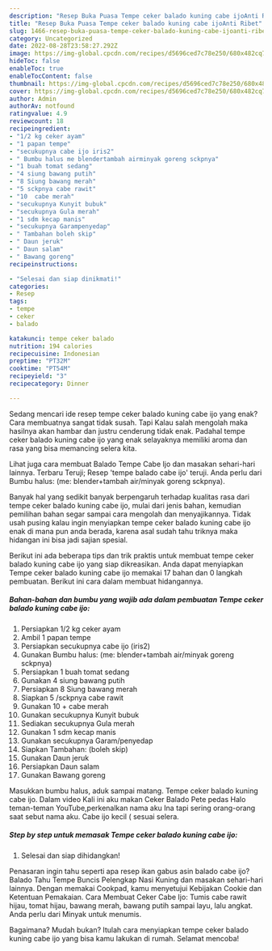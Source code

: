 ```yaml
---
description: "Resep Buka Puasa Tempe ceker balado kuning cabe ijoAnti Ribet"
title: "Resep Buka Puasa Tempe ceker balado kuning cabe ijoAnti Ribet"
slug: 1466-resep-buka-puasa-tempe-ceker-balado-kuning-cabe-ijoanti-ribet
category: Uncategorized
date: 2022-08-28T23:58:27.292Z
image: https://img-global.cpcdn.com/recipes/d5696ced7c78e250/680x482cq70/tempe-ceker-balado-kuning-cabe-ijo-foto-resep-utama.jpg
hideToc: false
enableToc: true
enableTocContent: false
thumbnail: https://img-global.cpcdn.com/recipes/d5696ced7c78e250/680x482cq70/tempe-ceker-balado-kuning-cabe-ijo-foto-resep-utama.jpg
cover: https://img-global.cpcdn.com/recipes/d5696ced7c78e250/680x482cq70/tempe-ceker-balado-kuning-cabe-ijo-foto-resep-utama.jpg
author: Admin
authorAv: notfound
ratingvalue: 4.9
reviewcount: 18
recipeingredient:
- "1/2 kg ceker ayam"
- "1 papan tempe"
- "secukupnya cabe ijo iris2"
- " Bumbu halus me blendertambah airminyak goreng sckpnya"
- "1 buah tomat sedang"
- "4 siung bawang putih"
- "8 Siung bawang merah"
- "5 sckpnya cabe rawit"
- "10  cabe merah"
- "secukupnya Kunyit bubuk"
- "secukupnya Gula merah"
- "1 sdm kecap manis"
- "secukupnya Garampenyedap"
- " Tambahan boleh skip"
- " Daun jeruk"
- " Daun salam"
- " Bawang goreng"
recipeinstructions:

- "Selesai dan siap dinikmati!"
categories:
- Resep
tags:
- tempe
- ceker
- balado

katakunci: tempe ceker balado 
nutrition: 194 calories
recipecuisine: Indonesian
preptime: "PT32M"
cooktime: "PT54M"
recipeyield: "3"
recipecategory: Dinner

---
```



Sedang mencari ide resep tempe ceker balado kuning cabe ijo yang enak? Cara membuatnya sangat tidak susah. Tapi Kalau salah mengolah maka hasilnya akan hambar dan justru cenderung tidak enak. Padahal tempe ceker balado kuning cabe ijo yang enak selayaknya memiliki aroma dan rasa yang bisa memancing selera kita.


Lihat juga cara membuat Balado Tempe Cabe Ijo dan masakan sehari-hari lainnya. Terbaru Teruji; Resep &#39;tempe balado cabe ijo&#39; teruji. Anda perlu dari Bumbu halus: (me: blender+tambah air/minyak goreng sckpnya).

Banyak hal yang sedikit banyak berpengaruh terhadap kualitas rasa dari tempe ceker balado kuning cabe ijo, mulai dari jenis bahan, kemudian pemilihan bahan segar sampai cara mengolah dan menyajikannya. Tidak usah pusing kalau ingin menyiapkan tempe ceker balado kuning cabe ijo enak di mana pun anda berada, karena asal sudah tahu triknya maka hidangan ini bisa jadi sajian spesial.


Berikut ini ada beberapa tips dan trik praktis untuk membuat tempe ceker balado kuning cabe ijo yang siap dikreasikan. Anda dapat menyiapkan Tempe ceker balado kuning cabe ijo memakai 17 bahan dan 0 langkah pembuatan. Berikut ini cara dalam membuat hidangannya.

<!--inarticleads1-->

##### Bahan-bahan dan bumbu yang wajib ada dalam pembuatan Tempe ceker balado kuning cabe ijo:

1. Persiapkan 1/2 kg ceker ayam
1. Ambil 1 papan tempe
1. Persiapkan secukupnya cabe ijo (iris2)
1. Gunakan  Bumbu halus: (me: blender+tambah air/minyak goreng sckpnya)
1. Persiapkan 1 buah tomat sedang
1. Gunakan 4 siung bawang putih
1. Persiapkan 8 Siung bawang merah
1. Siapkan 5 /sckpnya cabe rawit
1. Gunakan 10 + cabe merah
1. Gunakan secukupnya Kunyit bubuk
1. Sediakan secukupnya Gula merah
1. Gunakan 1 sdm kecap manis
1. Gunakan secukupnya Garam/penyedap
1. Siapkan  Tambahan: (boleh skip)
1. Gunakan  Daun jeruk
1. Persiapkan  Daun salam
1. Gunakan  Bawang goreng


Masukkan bumbu halus, aduk sampai matang. Tempe ceker balado kuning cabe ijo. Dalam video Kali ini aku makan Ceker Balado Pete pedas Halo teman-teman YouTube,perkenalkan nama aku Ina tapi sering orang-orang saat sebut nama aku. Cabe ijo kecil ( sesuai selera. 

<!--inarticleads2-->

##### Step by step untuk memasak Tempe ceker balado kuning cabe ijo:


1. Selesai dan siap dihidangkan!

Penasaran ingin tahu seperti apa resep ikan gabus asin balado cabe ijo? Balado Tahu Tempe Buncis Pelengkap Nasi Kuning dan masakan sehari-hari lainnya. Dengan memakai Cookpad, kamu menyetujui Kebijakan Cookie dan Ketentuan Pemakaian. Cara Membuat Ceker Cabe Ijo: Tumis cabe rawit hijau, tomat hijau, bawang merah, bawang putih sampai layu, lalu angkat. Anda perlu dari Minyak untuk menumis. 

Bagaimana? Mudah bukan? Itulah cara menyiapkan tempe ceker balado kuning cabe ijo yang bisa kamu lakukan di rumah. Selamat mencoba!
